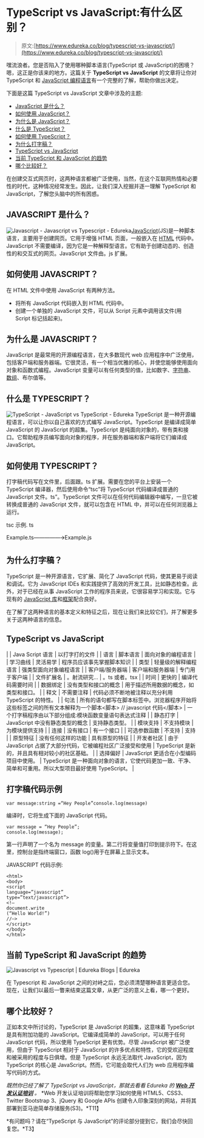 # TypeScript vs JavaScript:有什么区别？

> 原文:[https://www.edureka.co/blog/typescript-vs-javascript/](https://www.edureka.co/blog/typescript-vs-javascript/)

嘿流浪者。您是否陷入了使用哪种脚本语言(TypeScript 或 JavaScript)的困境？嗯，这正是你该来的地方。这篇关于 **TypeScript vs JavaScript** 的文章将让你对 TypeScript 和 [JavaScript 编程语言](https://www.edureka.co/blog/javascript-tutorial/)有一个完整的了解，帮助你做出决定。

下面是这篇 TypeScript vs JavaScript 文章中涉及的主题:

*   [JavaScript 是什么？](#whatisjavascript)
*   [如何使用 JavaScript？](#howtousejavascript)
*   [为什么是 JavaScript？](#whyjavascript)
*   [什么是 TypeScript？](#whatistypescript)
*   [如何使用 TypeScript？](#howtousetypescript)
*   [为什么打字稿？](#whytypescript)
*   [TypeScript vs JavaScript](#Typescriptvsjavascript)
*   [当前 TypeScript 和 JavaScript 的趋势](#Trend)
*   [哪个比较好？](#better)

在创建交互式网页时，这两种语言都被广泛使用，当然，在这个互联网热情和必要性的时代，这种情况经常发生。因此，让我们深入挖掘并逐一理解 TypeScript 和 JavaScript，了解您头脑中的所有困惑。

## **JAVASCRIPT 是什么？**

![Javascript - Javascript vs Typescript - Edureka ](../Images/e7082dba2661bc6bfce4aa16f2459bbe.png)[JavaScript](https://www.edureka.co/blog/javascript-tutorial/)(JS)是一种脚本语言，主要用于创建网页。它用于增强 HTML 页面，一般嵌入在 [HTML](https://www.edureka.co/blog/what-is-html/) 代码中。JavaScript 不需要编译，因为它是一种解释型语言。它有助于创建动态的、创造性的和交互式的网页。JavaScript 文件由。js 扩展。

## **如何使用 JAVASCRIPT？**

在 HTML 文件中使用 JavaScript 有两种方法。

*   将所有 JavaScript 代码嵌入到 HTML 代码中。
*   创建一个单独的 JavaScript 文件，可以从 Script 元素中调用该文件(用 Script 标记括起来)。

## **为什么是 JAVASCRIPT？**

JavaScript 是最常用的开源编程语言，在大多数现代 web 应用程序中广泛使用，包括客户端和服务器端。它很灵活，有一个相当优雅的核心，并使您能够使用面向对象和函数式编程。JavaScript 变量可以有任何类型的值，比如数字、[字符串](https://www.edureka.co/blog/javascript-string-functions/)、[数组](https://www.edureka.co/blog/javascript-array/)、布尔值等。

## **什么是 TYPESCRIPT？**

![TypeScript - JavaScript vs TypeScript - Edureka](../Images/3ee7989f96573a46fa76d6213326b0a1.png) TypeScript 是一种开源编程语言，可以让你以自己喜欢的方式编写 JavaScript。TypeScript 是编译成简单 JavaScript 的 JavaScript 的超集。TypeScript 是纯面向对象的，带有类和接口。它帮助程序员编写面向对象的程序，并在服务器端和客户端将它们编译成 JavaScript。

## **如何使用 TYPESCRIPT？**

打字稿代码写在文件里，后面跟。ts 扩展。需要在您的平台上安装一个 TypeScript 编译器，然后使用命令“tsc”将 TypeScript 代码编译成普通的 JavaScript 文件。ts”。TypeScript 文件可以在任何代码编辑器中编写，一旦它被转换成普通的 JavaScript 文件，就可以包含在 HTML 中，并可以在任何浏览器上运行。

tsc 示例. ts

Example.ts—————🡪Example.js

## **为什么打字稿？**

TypeScript 是一种开源语言，它扩展、简化了 JavaScript 代码，使其更易于阅读和调试。它为 JavaScript IDEs 和实践提供了高效的开发工具，比如静态检查。此外，对于已经在从事 JavaScript 工作的程序员来说，它很容易学习和实现。它与现有的 [JavaScript 库](https://www.edureka.co/blog/javascript-libraries/)和[框架](https://www.edureka.co/blog/top-10-javascript-frameworks/)配合良好。

在了解了这两种语言的基本定义和特征之后，现在让我们来比较它们，并了解更多关于这两种语言的信息。

## **TypeScript vs JavaScript**

|  | Java Script 语言 | 以打字打的文件 |
| 语言 | 脚本语言 | 面向对象的编程语言 |
| 学习曲线 | 灵活易学 | 程序员应该事先掌握脚本知识 |
| 类型 | 轻量级的解释编程语言 | 强类型面向对象编程语言 |
| 客户端/服务器端 | 客户端和服务器端 | 专门用于客户端 |
| 文件扩展名 | 。射流研究… | 。ts 或者。tsx |
| 时间 | 更快的 | 编译代码需要时间 |
| 数据绑定 | 没有类型和接口的概念 | 用于描述所用数据的概念，如类型和接口。 |
| 释文 | 不需要注释 | 代码必须不断地被注释以充分利用 TypeScript 的特性。 |
| 句法 | 所有的语句都写在脚本标签中。浏览器程序开始将这些标签之间的所有文本解释为一个脚本<脚本> // javascript 代码</脚本> | 一个打字稿程序由以下部分组成:模块函数变量语句表达式注释 |
| 静态打字 | JavaScript 中没有静态类型的概念 | 支持静态类型。 |
| 模块支持 | 不支持模块 | 为模块提供支持 |
| 连接 | 没有接口 | 有一个接口 |
| 可选参数函数 | 不支持 | 支持 |
| 原型特征 | 没有任何这样的功能 | 具有原型的特征 |
| 开发者社区 | 由于 JavaScript 占据了大部分代码，它被编程社区广泛接受和使用 | TypeScript 是新的，并且具有相对较小的社区基础。 |
| 选择偏好 | JavaScript 更适合在小型编码项目中使用。 | TypeScript 是一种面向对象的语言，它使代码更加一致、干净、简单和可重用。所以大型项目最好使用 TypeScript。 |

## **打字稿代码示例**

```
var message:string =“Hey People”console.log(message)

```

编译时，它将生成下面的 JavaScript 代码。

```
var message = “Hey People”;
console.log(message);

```

第一行声明了一个名为 message 的变量。第二行将变量值打印到提示符下。在这里，控制台是指终端窗口，函数 log()用于在屏幕上显示文本。

JAVASCRIPT 代码示例:

```
<html>
<body>
<script
language=”javascript”
type=”text/javascript”>
<!–
document.write
(“Hello World!”)
//–>
</script>
</body>
</html>
```

## **当前 TypeScript 和 JavaScript 的趋势**

![Javascript vs Typescript | Edureka Blogs | Edureka](../Images/79382fec43a0e95ab871af347d0379ee.png)

在 Typescript 和 JavaScript 之间的对峙之后，您必须清楚哪种语言更适合您。现在，让我们以最后一瞥来结束这篇文章，从更广泛的意义上看，哪一个更好。

## **哪个比较好？**

正如本文中所讨论的，TypeScript 是 JavaScript 的超集，这意味着 TypeScript 是具有附加功能的 JavaScript。它编译成简单的 JavaScript，可以用于任何 JavaScript 代码，所以使用 TypeScript 更有优势。尽管 JavaScript 被广泛使用，但由于 TypeScript 相对于 JavaScript 的许多优点和特性，它的受欢迎程度和被采用的程度与日俱增。但是 TypeScript 永远无法取代 JavaScript，因为 TypeScript 的核心是 JavaScript。然而，它可能会取代人们为 web 应用程序编写代码的方式。

*既然你已经了解了 TypeScript vs JavaScript，那就去看看 Edureka 的 **[Web 开发认证培训](https://www.edureka.co/complete-web-developer)** 。* *Web 开发认证培训将帮助您学习如何使用 HTML5、CSS3、Twitter Bootstrap 3、jQuery 和 Google APIs 创建令人印象深刻的网站，并将其部署到亚马逊简单存储服务(S3)。*T11】

*有问题吗？请在“TypeScript 与 JavaScript”的评论部分提到它，我们会尽快回复您。*T3】